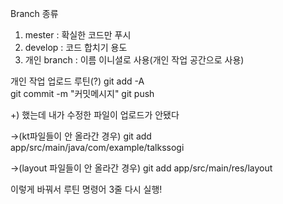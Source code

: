 Branch 종류
1. mester : 확실한 코드만 푸시
2. develop : 코드 합치기 용도
3. 개인 branch : 이름 이니셜로 사용(개인 작업 공간으로 사용)

개인 작업 업로드 루틴(?)
git add -A  
git commit -m "커밋메시지"
git push

+) 했는데 내가 수정한 파일이 업로드가 안됐다

->(kt파일들이 안 올라간 경우) git add app/src/main/java/com/example/talkssogi

->(layout 파일들이 안 올라간 경우) git add app/src/main/res/layout

이렇게 바꿔서 루틴 명령어 3줄 다시 실행!
